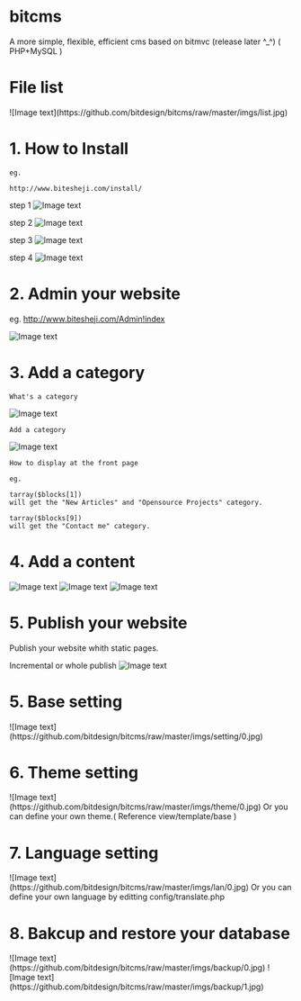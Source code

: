 bitcms
======

A more simple, flexible, efficient cms based on  bitmvc (release later ^_^) ( PHP+MySQL )

<h1>File list</h1>
![Image text](https://github.com/bitdesign/bitcms/raw/master/imgs/list.jpg)


<h1>1. How to Install</h1> 

	eg.
	
	http://www.bitesheji.com/install/
	
step 1
![Image text](https://github.com/bitdesign/bitcms/raw/master/imgs/install/0.jpg)

step 2
![Image text](https://github.com/bitdesign/bitcms/raw/master/imgs/install/1.jpg)

step 3
![Image text](https://github.com/bitdesign/bitcms/raw/master/imgs/install/2.jpg)

step 4
![Image text](https://github.com/bitdesign/bitcms/raw/master/imgs/install/3.jpg)

<h1>2. Admin your website</h1>

eg.
http://www.bitesheji.com/Admin!index

![Image text](https://github.com/bitdesign/bitcms/raw/master/imgs/admin.jpg)


<h1>3. Add a category</h1>

	What's a category
	
![Image text](https://github.com/bitdesign/bitcms/raw/master/imgs/category/0-front.jpg)

	Add a category
	
![Image text](https://github.com/bitdesign/bitcms/raw/master/imgs/category/0.jpg)

	How to display at the front page
	
	eg. 
	
	tarray($blocks[1]) 
	will get the "New Articles" and "Opensource Projects" category.
	
	tarray($blocks[9]) 
	will get the "Contact me" category.
	
<h1>4. Add a content</h1>

![Image text](https://github.com/bitdesign/bitcms/raw/master/imgs/content/0.jpg)
![Image text](https://github.com/bitdesign/bitcms/raw/master/imgs/content/1.jpg)
![Image text](https://github.com/bitdesign/bitcms/raw/master/imgs/content/0-front.jpg)

<h1>5. Publish your website</h1>
Publish your website whith static pages. 

Incremental or whole publish
![Image text](https://github.com/bitdesign/bitcms/raw/master/imgs/publish/0.jpg)


<h1>5. Base setting</h1>
![Image text](https://github.com/bitdesign/bitcms/raw/master/imgs/setting/0.jpg)

<h1>6. Theme setting</h1>
![Image text](https://github.com/bitdesign/bitcms/raw/master/imgs/theme/0.jpg)
Or you can define your own theme.( Reference view/template/base )

<h1>7. Language setting</h1>
![Image text](https://github.com/bitdesign/bitcms/raw/master/imgs/lan/0.jpg)
Or you can define your own language by editting config/translate.php

<h1>8. Bakcup and restore your database</h1>
![Image text](https://github.com/bitdesign/bitcms/raw/master/imgs/backup/0.jpg)
![Image text](https://github.com/bitdesign/bitcms/raw/master/imgs/backup/1.jpg)
